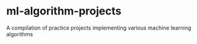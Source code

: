 # ml-algorithm-projects
A compilation of practice projects implementing various machine learning algorithms
